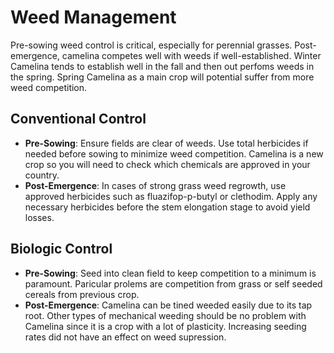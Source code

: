 # Weed Management

Pre-sowing weed control is critical, especially for perennial grasses. Post-emergence, camelina competes well with weeds if well-established. Winter Camelina tends to establish well in the fall and then out perfoms weeds in the spring. Spring Camelina as a main crop will potential suffer from more weed competition.

## Conventional Control

- **Pre-Sowing**: Ensure fields are clear of weeds. Use total herbicides if needed before sowing to minimize weed competition. Camelina is a new crop so you will need to check which chemicals are approved in your country.
- **Post-Emergence**: In cases of strong grass weed regrowth, use approved herbicides such as fluazifop-p-butyl or clethodim. Apply any necessary herbicides before the stem elongation stage to avoid yield losses.

## Biologic Control

- **Pre-Sowing**: Seed into clean field to keep competition to a minimum is paramount. Paricular prolems are competition from grass or self seeded cereals from previous crop.
- **Post-Emergence**: Camelina can be tined weeded easily due to its tap root. Other types of mechanical weeding should be no problem with Camelina since it is a crop with a lot of plasticity. Increasing seeding rates did not have an effect on weed supression.
